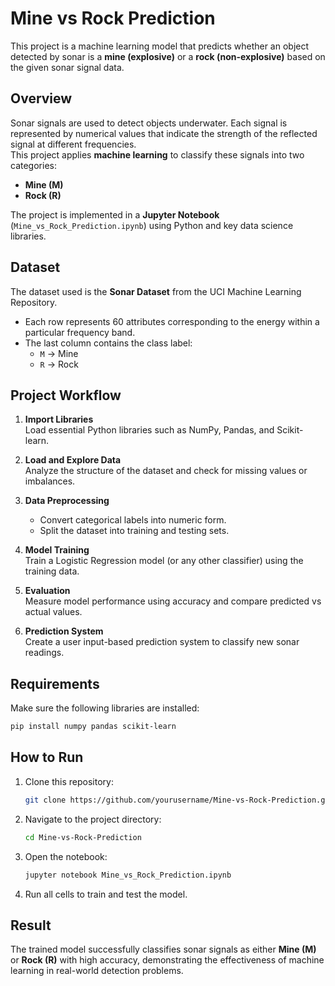 # Mine vs Rock Prediction

This project is a machine learning model that predicts whether an object detected by sonar is a **mine (explosive)** or a **rock (non-explosive)** based on the given sonar signal data.

## Overview

Sonar signals are used to detect objects underwater. Each signal is represented by numerical values that indicate the strength of the reflected signal at different frequencies.  
This project applies **machine learning** to classify these signals into two categories:
- **Mine (M)**
- **Rock (R)**

The project is implemented in a **Jupyter Notebook** (`Mine_vs_Rock_Prediction.ipynb`) using Python and key data science libraries.

## Dataset

The dataset used is the **Sonar Dataset** from the UCI Machine Learning Repository.  
- Each row represents 60 attributes corresponding to the energy within a particular frequency band.  
- The last column contains the class label:
  - `M` → Mine
  - `R` → Rock

## Project Workflow

1. **Import Libraries**  
   Load essential Python libraries such as NumPy, Pandas, and Scikit-learn.

2. **Load and Explore Data**  
   Analyze the structure of the dataset and check for missing values or imbalances.

3. **Data Preprocessing**  
   - Convert categorical labels into numeric form.
   - Split the dataset into training and testing sets.

4. **Model Training**  
   Train a Logistic Regression model (or any other classifier) using the training data.

5. **Evaluation**  
   Measure model performance using accuracy and compare predicted vs actual values.

6. **Prediction System**  
   Create a user input-based prediction system to classify new sonar readings.

## Requirements

Make sure the following libraries are installed:

```bash
pip install numpy pandas scikit-learn
```

## How to Run

1. Clone this repository:
   ```bash
   git clone https://github.com/yourusername/Mine-vs-Rock-Prediction.git
   ```

2. Navigate to the project directory:
   ```bash
   cd Mine-vs-Rock-Prediction
   ```

3. Open the notebook:
   ```bash
   jupyter notebook Mine_vs_Rock_Prediction.ipynb
   ```

4. Run all cells to train and test the model.

## Result

The trained model successfully classifies sonar signals as either **Mine (M)** or **Rock (R)** with high accuracy, demonstrating the effectiveness of machine learning in real-world detection problems.
